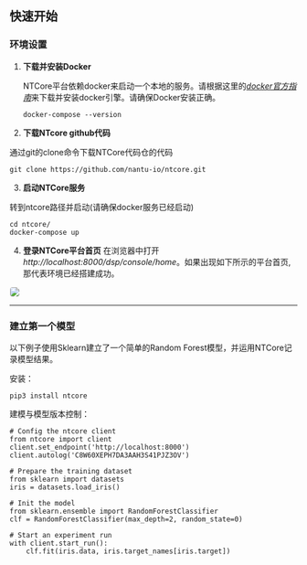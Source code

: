 ##  <b>快速开始</b> <!-- {docsify-ignore} -->
### 环境设置

1. **下载并安装Docker**

   NTCore平台依赖docker来启动一个本地的服务。请根据这里的<em>[docker官方指南](https://docs.docker.com/get-started/#download-and-install-docker)</em>来下载并安装docker引擎。请确保Docker安装正确。
   ```
   docker-compose --version
   ```

2. **下载NTcore github代码**

  通过git的clone命令下载NTCore代码仓的代码
  ```
  git clone https://github.com/nantu-io/ntcore.git
  ```

3. **启动NTCore服务**

  转到ntcore路径并启动(请确保docker服务已经启动)
  ```
  cd ntcore/
  docker-compose up
  ```

4. **登录NTCore平台首页**
  在浏览器中打开<em>http://localhost:8000/dsp/console/home</em>。如果出现如下所示的平台首页, 那代表环境已经搭建成功。
  <img src="./media/workspace-home.png" style="border:1px solid #F7F7F7; border-radius:5px;" />

---
### 建立第一个模型
以下例子使用Sklearn建立了一个简单的Random Forest模型，并运用NTCore记录模型结果。

安装：
```
pip3 install ntcore
```

建模与模型版本控制：
```
# Config the ntcore client
from ntcore import client
client.set_endpoint('http://localhost:8000')
client.autolog('C8W60XEPH7DA3AAH3S41PJZ3OV')

# Prepare the training dataset
from sklearn import datasets
iris = datasets.load_iris()

# Init the model
from sklearn.ensemble import RandomForestClassifier
clf = RandomForestClassifier(max_depth=2, random_state=0)

# Start an experiment run
with client.start_run():
    clf.fit(iris.data, iris.target_names[iris.target])
```
